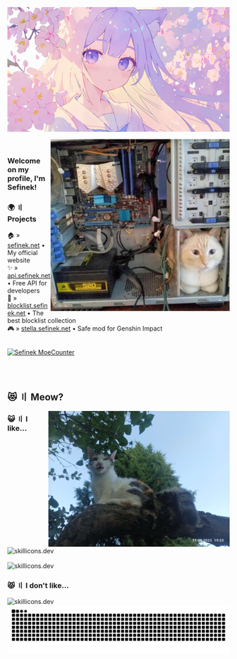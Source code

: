 <a href="https://www.deviantart.com/meworin/art/--1074002891" target="_blank"><img src="images/by_meworin_dhrflxn.png" alt="Anime Girl Wallpaper"></a>

<img align="right" src="images/computer-cat.png" height="390px" alt="Computer cat">

<br>

### Welcome on my profile, I'm Sefinek!

### 🌍 〢 Projects
🏠 » [sefinek.net](https://sefinek.net) • My official website  
✨ » [api.sefinek.net](https://api.sefinek.net) • Free API for developers  
📃 » [blocklist.sefinek.net](https://blocklist.sefinek.net) • The best blocklist collection  
🎮 » [stella.sefinek.net](https://sefinek.net/genshin-stella-mod) • Safe mod for Genshin Impact

<br>

<a href="https://sefinek.net/npm/moecounter.js/demo" target="_blank">
    <img src="https://api.sefinek.net/api/v2/moecounter/@Sefinek-GitHub-Profile?theme=default" alt="Sefinek MoeCounter" title="Profile views. Statistics have been collected since 12.02.2024 [DD.MM.YYYY].">    
</a>

<br><br>

## 😻 〢 Meow?

<img align="right" src="images/IMG_20230811_192301.jpg" height="308px" alt=";P">

### 😺 〢 I like...
<div align="left">
    <img src="https://skillicons.dev/icons?i=html,css,js,nodejs,express,cs,webstorm,sublime,git" height="38px" alt="skillicons.dev" align="center"><br><br>
    <img src="https://skillicons.dev/icons?i=raspberrypi,cloudflare,mongo,linux,github,nginx,arduino,postman,redis" height="38px" alt="skillicons.dev">
</div>

### 😾 〢 I don't like...
<div align="left">
    <img src="https://skillicons.dev/icons?i=visualstudio,php,mysql,python,cpp,wordpress,jquery" height="38px" alt="skillicons.dev">
</div>

<div align="center">
    <img src="https://raw.githubusercontent.com/sefinek/sefinek/snake/github-snake-dark.svg" alt="Snake">
</div>